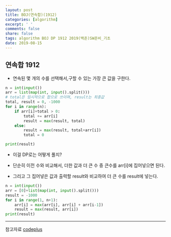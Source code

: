 ```yaml
---
layout: post
title: BOJ(연속합)(1912)
categories: [algorithm]
excerpt: ' '
comments: false
share: false
tags: algorithm BOJ DP 1912 2019(백준)SW준비_기초
date: 2019-08-15
---
```


## 연속합 1912

- 연속된 몇 개의 수를 선택해서,구할 수 있는 가장 큰 값을 구한다.

```python
n = int(input())
arr = list(map(int, input().split()))
# total은 임시적으로 합으로 쓰이며, result는 최종값
total, result = 0, -1000
for i in range(n):
    if arr[i]+total > 0:
        total += arr[i]
        result = max(result, total)
    else:
        result = max(result, total+arr[i])
        total = 0

print(result)

```

- 이걸 DP로는 어떻게 풀지?

- 단순히 이전 수와 비교해서, 더한 값과 더 큰 수 중 큰수를 arr[i]에 집어넣으면 된다.
- 그리고 그 집어넣은 값과 출력할 result와 비교하여 더 큰 수를 result에 넣는다.

```python
n = int(input())
arr = [0]+list(map(int, input().split()))
result = -1000
for i in range(1, n+1):
    arr[i] = max(arr[i], arr[i] + arr[i-1])
    result = max(result, arr[i])
print(result)
```

---

참고자료
[codeplus](https://code.plus/course/32)

